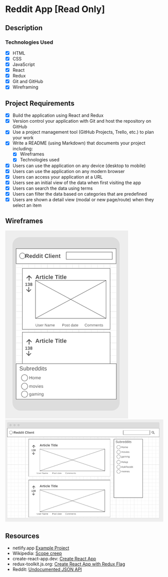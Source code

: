 # Reddit App [Read Only]

## Description

### Technologies Used
- [x] HTML
- [x] CSS
- [x] JavaScript
- [x] React
- [x] Redux
- [x] Git and GitHub
- [x] Wireframing

## Project Requirements
- [x] Build the application using React and Redux
- [x] Version control your application with Git and host the repository on GitHub
- [x] Use a project management tool (GitHub Projects, Trello, etc.) to plan your work
- [x] Write a README (using Markdown) that documents your project including:
  - [x] Wireframes
  - [x] Technologies used
- [x] Users can use the application on any device (desktop to mobile)
- [x] Users can use the application on any modern browser
- [x] Users can access your application at a URL
- [x] Users see an initial view of the data when first visiting the app
- [x] Users can search the data using terms
- [x] Users can filter the data based on categories that are predefined
- [x] Users are shown a detail view (modal or new page/route) when they select an item

## Wireframes
<img src="public/img/Wireframe-Mobile.PNG" />
<img src="public/img/Wireframe-PC.PNG" />

## Resources
* netlify.app [Example Project](https://reddit-client.netlify.app/)
* Wikipedia: [Scope creep](https://en.wikipedia.org/wiki/Scope_creep)
* create-react-app.dev: [Create React App](https://create-react-app.dev/)
* redux-toolkit.js.org: [Create React App with Redux Flag](https://redux-toolkit.js.org/introduction/getting-started#using-create-react-app)
* Reddit: [Undocumented JSON API](https://github.com/reddit-archive/reddit/wiki/JSON)

